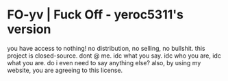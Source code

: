 # FO-yv | Fuck Off - yeroc5311's version
you have access to nothing! no distribution, no selling, no bullshit.
this project is closed-source. dont @ me.
idc what you say. idc who you are, idc what you are.
do i even need to say anything else?
also, by using my website, you are agreeing to this license.